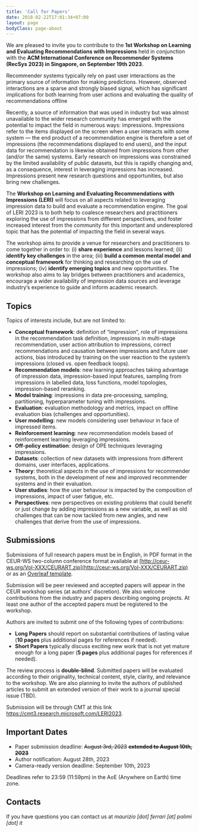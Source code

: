 ```yaml
---
title: 'Call for Papers'
date: 2018-02-22T17:01:34+07:00
layout: page
bodyClass: page-about
---
```



We are pleased to invite you to contribute to the **1st Workshop on Learning and Evaluating Recommendations with Impressions** held in conjunction with the **ACM International Conference on Recommender Systems (RecSys 2023) in Singapore, on September 19th 2023**. 

Recommender systems typically rely on past user interactions as the primary source of information for making predictions. However, observed interactions are a sparse and strongly biased signal, which has significant implications for both learning from user actions and evaluating the quality of recommendations offline 

Recently, a source of information that was used in industry but was almost unavailable to the wider research community has emerged with the potential to impact the field in numerous ways: impressions. Impressions refer to the items displayed on the screen when a user interacts with some system — the end product of a recommendation engine is therefore  a set of impressions (the recommendations displayed to end users), and the input data for recommendation is likewise obtained from impressions from other (and/or the same) systems. Early research on impressions was constrained by the limited availability of public datasets, but this is rapidly changing and, as a consequence, interest in leveraging impressions has increased. Impressions present new research questions and opportunities, but also bring new challenges.  

 

The **Workshop on Learning and Evaluating Recommendations with Impressions (LERI)** will focus on all aspects related to leveraging impression data to build and evaluate a recommendation engine. The goal of LERI 2023 is to both help to coalesce researchers and practitioners exploring the use of impressions from different perspectives, and foster increased interest from the community for this important and underexplored topic that has the potential of impacting the field in several ways. 

The workshop aims to provide a venue for researchers and practitioners to come together in order to: (i) **share experience** and lessons learned; (ii) **identify key challenges** in the area; (iii) **build a common mental model and conceptual framework** for thinking and researching on the use of impressions; (iv) **identify emerging topics** and new opportunities. The workshop also aims to lay bridges between practitioners and academics, encourage a wider availability of impression data sources and leverage industry’s experience to guide and inform academic research. 

 

 

## Topics 

Topics of interests include, but are not limited to: 

- **Conceptual framework**: definition of “impression”, role of impressions in the recommendation task definition, impressions in multi-stage recommendation, user action attribution to impressions, correct recommendations and causation between impressions and future user actions, bias introduced by training on the user reaction to the system’s impressions (closed vs. open feedback loops). 
- **Recommendation models**: new learning approaches taking advantage of impression data, impression-based input features, sampling from impressions in labelled data, loss functions, model topologies, impression-based reranking. 
- **Model training**: impressions in data pre-processing, sampling, partitioning, hyperparameter tuning with impressions. 
- **Evaluation**: evaluation methodology and metrics, impact on offline evaluation bias (challenges and opportunities). 
- **User modelling**: new models considering user behaviour in face of impressed items. 
- **Reinforcement learning**: new recommendation models based of reinforcement learning leveraging impressions. 
- **Off-policy estimation**: design of OPE techniques leveraging impressions. 
- **Datasets**: collection of new datasets with impressions from different domains, user interfaces, applications. 
- **Theory**: theoretical aspects in the use of impressions for recommender systems, both in the development of new and improved recommender systems and in their evaluation.  
- **User studies**: how the user behaviour is impacted by the composition of impressions, impact of user fatigue, etc.  
- **Perspectives**: new perspectives on existing problems that could benefit or just change by adding impressions as a new variable, as well as old challenges that can be now tackled from new angles, and new challenges that derive from the use of impressions. 

 

## Submissions 

Submissions of full research papers must be in English, in PDF format in the CEUR-WS two-column conference format available at [http://ceur-ws.org/Vol-XXX/CEURART.zip](http://ceur-ws.org/Vol-XXX/CEURART.zip) or as an [Overleaf template](https://www.overleaf.com/latex/templates/template-for-submissions-to-ceur-workshop-proceedings-ceur-ws-dot-org/hpvjjzhjxzjk). 

Submission will be peer reviewed and accepted papers will appear in the CEUR workshop series (at authors’ discretion). We also welcome contributions from the industry and papers describing ongoing projects. At least one author of the accepted papers must be registered to the workshop. 

Authors are invited to submit one of the following types of contributions: 
- **Long Papers** should report on substantial contributions of lasting value (**10 pages** plus additional pages for references if needed).  
- **Short Papers** typically discuss exciting new work that is not yet mature enough for a long paper (**5 pages** plus additional pages for references if needed).  

 

The review process is **double-blind**. Submitted papers will be evaluated according to their originality, technical content, style, clarity, and relevance to the workshop. We are also planning to invite the authors of published articles to submit an extended version of their work to a journal special issue (TBD). 


Submission will be through CMT at this link <a href="https://cmt3.research.microsoft.com/LERI2023" target="_blank">https://cmt3.research.microsoft.com/LERI2023</a>. 


## Important Dates 

- Paper submission deadline: ~~August 3rd, 2023~~ ~~**extended to August 10th, 2023**~~
- Author notification: August 28th, 2023 
- Camera-ready version deadline: September 10th, 2023 

Deadlines refer to 23:59 (11:59pm) in the AoE (Anywhere on Earth) time zone. 

## Contacts

If you have questions you can contact us at *maurizio [dot] ferrari [at] polimi [dot] it*
